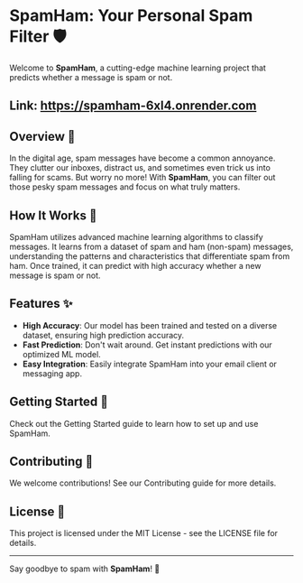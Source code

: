 # SpamHam: Your Personal Spam Filter 🛡️

Welcome to **SpamHam**, a cutting-edge machine learning project that predicts whether a message is spam or not. 

## Link: https://spamham-6xl4.onrender.com
## Overview 📝

In the digital age, spam messages have become a common annoyance. They clutter our inboxes, distract us, and sometimes even trick us into falling for scams. But worry no more! With **SpamHam**, you can filter out those pesky spam messages and focus on what truly matters.

## How It Works 🧠

SpamHam utilizes advanced machine learning algorithms to classify messages. It learns from a dataset of spam and ham (non-spam) messages, understanding the patterns and characteristics that differentiate spam from ham. Once trained, it can predict with high accuracy whether a new message is spam or not.

## Features ✨

- **High Accuracy**: Our model has been trained and tested on a diverse dataset, ensuring high prediction accuracy.
- **Fast Prediction**: Don't wait around. Get instant predictions with our optimized ML model.
- **Easy Integration**: Easily integrate SpamHam into your email client or messaging app.

## Getting Started 🚀

Check out the Getting Started guide to learn how to set up and use SpamHam.

## Contributing 🤝

We welcome contributions! See our Contributing guide for more details.

## License 📄

This project is licensed under the MIT License - see the LICENSE file for details.

---

Say goodbye to spam with **SpamHam**! 🎉
